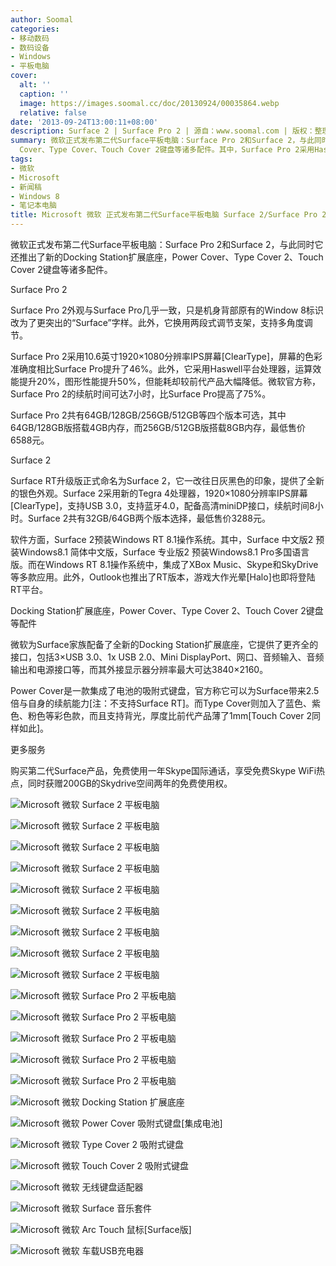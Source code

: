 ```yaml
---
author: Soomal
categories:
- 移动数码
- 数码设备
- Windows
- 平板电脑
cover:
  alt: ''
  caption: ''
  image: https://images.soomal.cc/doc/20130924/00035864.webp
  relative: false
date: '2013-09-24T13:00:11+08:00'
description: Surface 2 | Surface Pro 2 | 源自：www.soomal.com | 版权：整理 |  平均/总评分：10.00/10
summary: 微软正式发布第二代Surface平板电脑：Surface Pro 2和Surface 2，与此同时它还推出了新的Docking Station扩展底座，Power
  Cover、Type Cover、Touch Cover 2键盘等诸多配件。其中，Surface Pro 2采用Haswell平台处理器，运算效能提升20%，图形性能提升50%，但能耗却较前代产品大幅降低。
tags:
- 微软
- Microsoft
- 新闻稿
- Windows 8
- 笔记本电脑
title: Microsoft 微软 正式发布第二代Surface平板电脑 Surface 2/Surface Pro 2
---
```


微软正式发布第二代Surface平板电脑：Surface Pro 2和Surface 2，与此同时它还推出了新的Docking Station扩展底座，Power Cover、Type Cover 2、Touch Cover 2键盘等诸多配件。



Surface Pro 2



Surface Pro 2外观与Surface Pro几乎一致，只是机身背部原有的Window 8标识改为了更突出的“Surface”字样。此外，它换用两段式调节支架，支持多角度调节。



Surface Pro 2采用10.6英寸1920×1080分辨率IPS屏幕[ClearType]，屏幕的色彩准确度相比Surface Pro提升了46%。此外，它采用Haswell平台处理器，运算效能提升20%，图形性能提升50%，但能耗却较前代产品大幅降低。微软官方称，Surface Pro 2的续航时间可达7小时，比Surface Pro提高了75%。



Surface Pro 2共有64GB/128GB/256GB/512GB等四个版本可选，其中64GB/128GB版搭载4GB内存，而256GB/512GB版搭载8GB内存，最低售价6588元。



Surface 2



Surface RT升级版正式命名为Surface 2，它一改往日灰黑色的印象，提供了全新的银色外观。Surface 2采用新的Tegra 4处理器，1920×1080分辨率IPS屏幕[ClearType]，支持USB 3.0，支持蓝牙4.0，配备高清miniDP接口，续航时间8小时。Surface 2共有32GB/64GB两个版本选择，最低售价3288元。



软件方面，Surface 2预装Windows RT 8.1操作系统。其中，Surface 中文版2 预装Windows8.1 简体中文版，Surface 专业版2 预装Windows8.1 Pro多国语言版。而在Windows RT 8.1操作系统中，集成了XBox Music、Skype和SkyDrive等多款应用。此外，Outlook也推出了RT版本，游戏大作光晕[Halo]也即将登陆RT平台。



Docking Station扩展底座，Power Cover、Type Cover 2、Touch Cover 2键盘等配件



微软为Surface家族配备了全新的Docking Station扩展底座，它提供了更齐全的接口，包括3×USB 3.0、1x USB 2.0、Mini DisplayPort、网口、音频输入、音频输出和电源接口等，而其外接显示器分辨率最大可达3840×2160。



Power Cover是一款集成了电池的吸附式键盘，官方称它可以为Surface带来2.5倍与自身的续航能力[注：不支持Surface RT]。而Type Cover则加入了蓝色、紫色、粉色等彩色款，而且支持背光，厚度比前代产品薄了1mm[Touch Cover 2同样如此]。



更多服务



购买第二代Surface产品，免费使用一年Skype国际通话，享受免费Skype WiFi热点，同时获赠200GB的Skydrive空间两年的免费使用权。



![Microsoft 微软 Surface 2 平板电脑](https://images.soomal.cc/doc/20130924/00035849.webp)



![Microsoft 微软 Surface 2 平板电脑](https://images.soomal.cc/doc/20130924/00035850.webp)



![Microsoft 微软 Surface 2 平板电脑](https://images.soomal.cc/doc/20130924/00035851.webp)



![Microsoft 微软 Surface 2 平板电脑](https://images.soomal.cc/doc/20130924/00035852.webp)



![Microsoft 微软 Surface 2 平板电脑](https://images.soomal.cc/doc/20130924/00035853.webp)



![Microsoft 微软 Surface 2 平板电脑](https://images.soomal.cc/doc/20130924/00035854.webp)



![Microsoft 微软 Surface 2 平板电脑](https://images.soomal.cc/doc/20130924/00035855.webp)



![Microsoft 微软 Surface 2 平板电脑](https://images.soomal.cc/doc/20130924/00035856.webp)



![Microsoft 微软 Surface 2 平板电脑](https://images.soomal.cc/doc/20130924/00035857.webp)



![Microsoft 微软 Surface Pro 2 平板电脑](https://images.soomal.cc/doc/20130924/00035858.webp)



![Microsoft 微软 Surface Pro 2 平板电脑](https://images.soomal.cc/doc/20130924/00035859.webp)



![Microsoft 微软 Surface Pro 2 平板电脑](https://images.soomal.cc/doc/20130924/00035860.webp)



![Microsoft 微软 Surface Pro 2 平板电脑](https://images.soomal.cc/doc/20130924/00035861.webp)



![Microsoft 微软 Surface Pro 2 平板电脑](https://images.soomal.cc/doc/20130924/00035862.webp)



![Microsoft 微软 Docking Station 扩展底座](https://images.soomal.cc/doc/20130924/00035866.webp)



![Microsoft 微软 Power Cover 吸附式键盘[集成电池]](https://images.soomal.cc/doc/20130924/00035867.webp)



![Microsoft 微软 Type Cover 2 吸附式键盘](https://images.soomal.cc/doc/20130924/00035868.webp)



![Microsoft 微软 Touch Cover 2 吸附式键盘](https://images.soomal.cc/doc/20130924/00035869.webp)



![Microsoft 微软 无线键盘适配器](https://images.soomal.cc/doc/20130924/00035870.webp)



![Microsoft 微软 Surface 音乐套件](https://images.soomal.cc/doc/20130924/00035871.webp)



![Microsoft 微软 Arc Touch 鼠标[Surface版]](https://images.soomal.cc/doc/20130924/00035872.webp)



![Microsoft 微软 车载USB充电器](https://images.soomal.cc/doc/20130924/00035873.webp)